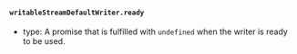 #### `writableStreamDefaultWriter.ready`

<!-- YAML
added: v16.5.0
-->

* type: A promise that is fulfilled with `undefined` when the
  writer is ready to be used.
